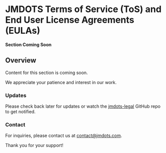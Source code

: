 # JMDOTS Terms of Service (ToS) and End User License Agreements (EULAs)

__Section Coming Soon__

## Overview

Content for this section is coming soon.

We appreciate your patience and interest in our work.

### Updates

Please check back later for updates or watch the
[jmdots-legal](https://github.com/jmdots/jmdots-legal/) GitHub repo to get notified.

### Contact

For inquiries, please contact us at [contact@jmdots.com](mailto:contact@jmdots.com).

Thank you for your support!
